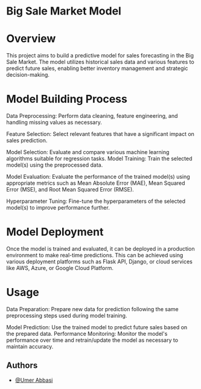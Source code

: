 # Big Sale Market Model
# Overview
This project aims to build a predictive model for sales forecasting in the Big Sale Market. The model utilizes historical sales data and various features to predict future sales, enabling better inventory management and strategic decision-making.


# Model Building Process
Data Preprocessing: Perform data cleaning, feature engineering, and handling missing values as necessary.

Feature Selection: Select relevant features that have a significant impact on sales prediction.

Model Selection: Evaluate and compare various machine learning algorithms suitable for regression tasks.
Model Training: Train the selected model(s) using the preprocessed data.

Model Evaluation: Evaluate the performance of the trained model(s) using appropriate metrics such as Mean Absolute Error (MAE), Mean Squared Error (MSE), and Root Mean Squared Error (RMSE).

Hyperparameter Tuning: Fine-tune the hyperparameters of the selected model(s) to improve performance further.
# Model Deployment
Once the model is trained and evaluated, it can be deployed in a production environment to make real-time predictions. This can be achieved using various deployment platforms such as Flask API, Django, or cloud services like AWS, Azure, or Google Cloud Platform.

# Usage
Data Preparation: Prepare new data for prediction following the same preprocessing steps used during model training.

Model Prediction: Use the trained model to predict future sales based on the prepared data.
Performance Monitoring: Monitor the model's performance over time and retrain/update the model as necessary to maintain accuracy.
## Authors

- [@Umer Abbasi](https://www.github.com/umerabbasi658)

